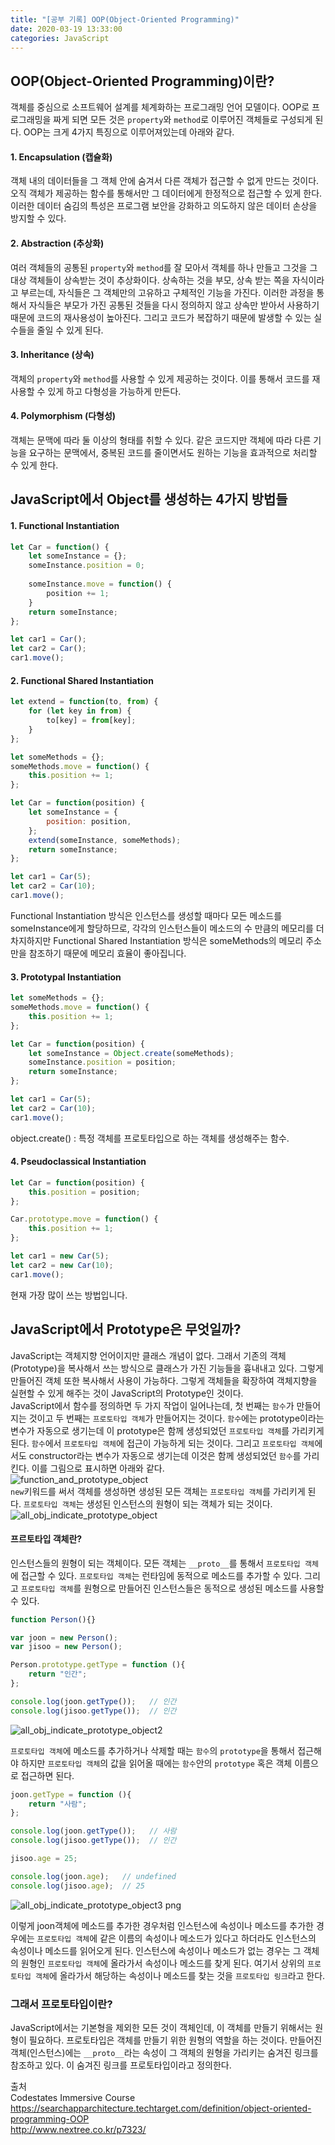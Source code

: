 ```yaml
---
title: "[공부 기록] OOP(Object-Oriented Programming)"
date: 2020-03-19 13:33:00
categories: JavaScript
---
```


## OOP(Object-Oriented Programming)이란?
객체를 중심으로 소프트웨어 설계를 체계화하는 프로그래밍 언어 모델이다.
OOP로 프로그래밍을 짜게 되면 모든 것은 `property`와 `method`로 이루어진 객체들로 구성되게 된다.
OOP는 크게 4가지 특징으로 이루어져있는데 아래와 같다.

#### 1. Encapsulation (캡슐화)
객체 내의 데이터들을 그 객체 안에 숨겨서 다른 객체가 접근할 수 없게 만드는 것이다. 오직 객체가 제공하는 함수를 통해서만 그 데이터에게 한정적으로 접근할 수 있게 한다. 이러한 데이터 숨김의 특성은 프로그램 보안을 강화하고 의도하지 않은 데이터 손상을 방지할 수 있다.

#### 2. Abstraction (추상화)
여러 객체들의 공통된 `property`와 `method`를 잘 모아서 객체를 하나 만들고 그것을 그 대상 객체들이 상속받는 것이 추상화이다. 상속하는 것을 부모, 상속 받는 쪽을 자식이라고 부르는데, 자식들은 그 객체만의 고유하고 구체적인 기능을 가진다. 이러한 과정을 통해서 자식들은 부모가 가진 공통된 것들을 다시 정의하지 않고 상속만 받아서 사용하기 때문에 코드의 재사용성이 높아진다. 그리고 코드가 복잡하기 때문에 발생할 수 있는 실수들을 줄일 수 있게 된다.

#### 3. Inheritance (상속)
객체의 `property`와 `method`를 사용할 수 있게 제공하는 것이다. 이를 통해서 코드를 재사용할 수 있게 하고 다형성을 가능하게 만든다.

#### 4. Polymorphism (다형성)
객체는 문맥에 따라 둘 이상의 형태를 취할 수 있다.
같은 코드지만 객체에 따라 다른 기능을 요구하는 문맥에서, 중복된 코드를 줄이면서도 원하는 기능을 효과적으로 처리할 수 있게 한다.

## JavaScript에서 Object를 생성하는 4가지 방법들
#### 1. Functional Instantiation
```js
let Car = function() {
    let someInstance = {};
    someInstance.position = 0;
    
    someInstance.move = function() {
        position += 1;
    }
    return someInstance;
};

let car1 = Car();
let car2 = Car();
car1.move();
```
#### 2. Functional Shared Instantiation
```js
let extend = function(to, from) {
    for (let key in from) {
        to[key] = from[key];
    }
};

let someMethods = {};
someMethods.move = function() {
    this.position += 1;
};

let Car = function(position) {
    let someInstance = {
        position: position,
    };
    extend(someInstance, someMethods);
    return someInstance;
};

let car1 = Car(5);
let car2 = Car(10);
car1.move();
```
Functional Instantiation 방식은 인스턴스를 생성할 때마다 모든 메소드를 someInstance에게 할당하므로, 
각각의 인스턴스들이 메소드의 수 만큼의 메모리를 더 차지하지만 
Functional Shared Instantiation 방식은 someMethods의 메모리 주소만을 참조하기 때문에 메모리 효율이 좋아집니다.

#### 3. Prototypal Instantiation
```js
let someMethods = {};
someMethods.move = function() {
    this.position += 1;  
};

let Car = function(position) {
    let someInstance = Object.create(someMethods);
    someInstance.position = position;
    return someInstance;
};

let car1 = Car(5);
let car2 = Car(10);
car1.move();
```
object.create() : 특정 객체를 프로토타입으로 하는 객체를 생성해주는 함수.

#### 4. Pseudoclassical Instantiation
```js
let Car = function(position) {
    this.position = position;
};

Car.prototype.move = function() {
    this.position += 1;  
};

let car1 = new Car(5);
let car2 = new Car(10);
car1.move();
```
현재 가장 많이 쓰는 방법입니다.

## JavaScript에서 Prototype은 무엇일까?
JavaScript는 객체지향 언어이지만 클래스 개념이 없다. 그래서 기존의 객체(Prototype)을 복사해서 쓰는 방식으로 클래스가 가진 기능들을 흉내내고 있다. 그렇게 만들어진 객체 또한 복사해서 사용이 가능하다. 그렇게 객체들을 확장하여 객체지향을 실현할 수 있게 해주는 것이 JavaScript의 Prototype인 것이다.  
JavaScript에서 함수를 정의하면 두 가지 작업이 일어나는데, 첫 번째는 `함수`가 만들어지는 것이고 두 번째는 `프로토타입 객체`가 만들어지는 것이다. `함수`에는 prototype이라는 변수가 자동으로 생기는데 이 prototype은 함께 생성되었던 `프로토타입 객체`를 가리키게 된다. `함수`에서 `프로토타입 객체`에 접근이 가능하게 되는 것이다. 그리고 `프로토타입 객체`에서도 constructor라는 변수가 자동으로 생기는데 이것은 함께 생성되었던 `함수`를 가리킨다. 이를 그림으로 표시하면 아래와 같다.  
![function_and_prototype_object](https://user-images.githubusercontent.com/11348329/77242012-687c4180-6c3d-11ea-8ef3-1c6020b7a8b2.png)  
`new`키워드를 써서 객체를 생성하면 생성된 모든 객체는 `프로토타입 객체`를 가리키게 된다. `프로토타입 객체`는 생성된 인스턴스의 원형이 되는 객체가 되는 것이다.  
![all_obj_indicate_prototype_object](https://user-images.githubusercontent.com/11348329/77242029-b4c78180-6c3d-11ea-85ee-c8bf7c9e52ed.png)

#### 프르토타입 객체란?
인스턴스들의 원형이 되는 객체이다. 모든 객체는 `__proto__`를 통해서 `프로토타입 객체`에 접근할 수 있다. `프로토타입 객체`는 런타임에 동적으로 메소드를 추가할 수 있다. 그리고 `프로토타입 객체`를 원형으로 만들어진 인스턴스들은 동적으로 생성된 메소드를 사용할 수 있다.

```js
function Person(){}

var joon = new Person();  
var jisoo = new Person();

Person.prototype.getType = function (){  
    return "인간"; 
};

console.log(joon.getType());   // 인간  
console.log(jisoo.getType());  // 인간 
```

![all_obj_indicate_prototype_object2](https://user-images.githubusercontent.com/11348329/77242118-75e5fb80-6c3e-11ea-8dfa-5738fe6844c6.png)

`프로토타입 객체`에 메소드를 추가하거나 삭제할 때는 `함수`의 `prototype`을 통해서 접근해야 하지만 `프로토타입 객체`의 값을 읽어올 때에는 `함수`안의 `prototype` 혹은 객체 이름으로 접근하면 된다.

```js
joon.getType = function (){  
    return "사람"; 
};

console.log(joon.getType());   // 사람  
console.log(jisoo.getType());  // 인간

jisoo.age = 25;

console.log(joon.age);   // undefined  
console.log(jisoo.age);  // 25  
```

![all_obj_indicate_prototype_object3 png](https://user-images.githubusercontent.com/11348329/77242178-fa387e80-6c3e-11ea-862d-a3dfe6de9d56.png)

이렇게 joon객체에 메소드를 추가한 경우처럼 인스턴스에 속성이나 메소드를 추가한 경우에는 `프로토타입 객체`에 같은 이름의 속성이나 메소드가 있다고 하더라도 인스턴스의 속성이나 메소드를 읽어오게 된다. 인스턴스에 속성이나 메소드가 없는 경우는 그 객체의 원형인 `프로토타입 객체`에 올라가서 속성이나 메소드를 찾게 된다. 여기서 상위의 `프로토타입 객체`에 올라가서 해당하는 속성이나 메소드를 찾는 것을 `프로토타입 링크`라고 한다.

### 그래서 프로토타입이란?
JavaScript에서는 기본형을 제외한 모든 것이 객체인데, 이 객체를 만들기 위해서는 원형이 필요하다. 프로토타입은 객체를 만들기 위한 원형의 역할을 하는 것이다. 만들어진 객체(인스턴스)에는 `__proto__`라는 속성이 그 객체의 원형을 가리키는 숨겨진 링크를 참조하고 있다. 이 숨겨진 링크를 프로토타입이라고 정의한다.

출처  
Codestates Immersive Course  
<https://searchapparchitecture.techtarget.com/definition/object-oriented-programming-OOP>  
<http://www.nextree.co.kr/p7323/>  
